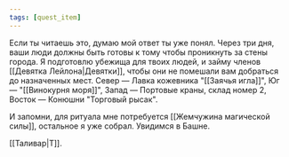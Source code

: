 ```yaml
---
tags: [quest_item]
---
```


Если ты читаешь это, думаю мой ответ ты уже понял. Через три дня, ваши люди должны быть готовы к тому чтобы проникнуть за стены города. Я подготовлю убежища для твоих людей, и займу членов [[Девятка Лейлона|Девятки]], чтобы они не помешали вам добраться до назначенных мест. Север — Лавка кожевника "[[Заячья игла]]", Юг — "[[Винокурня моря]]", Запад — Портовые краны, склад номер 2, Восток — Конюшни "Торговый рысак".

И запомни, для ритуала мне потребуется [[Жемчужина магической силы]], остальное я уже собрал. Увидимся в Башне.

[[Таливар|T]].
